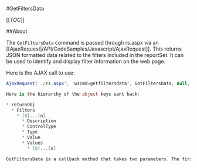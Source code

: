 #GetFiltersData

[[_TOC_]]

##About

The ``GetFiltersData`` command is passed through rs.aspx via an [[AjaxRequest|/API/CodeSamples/Javascript/AjaxRequest]]. This returns JSON formatted data related to the filters included in the reportSet. It can be used to identify and display filter information on the web page. 

Here is the AJAX call to use:

```csharp
AjaxRequest('./rs.aspx', 'wscmd=getfiltersdata', GotFiltersData, null, 'getfiltersdata');

Here is the hierarchy of the object keys sent back:

* returnObj
  * Filters
    * [0]...[n]
      * Description
      * ControlType
      * Type
      * Value
      * Values
        * [0]...[n]

GotFiltersData is a callback method that takes two parameters. The first is the returnObj and the second is the id of the called method (getfiltersdata).